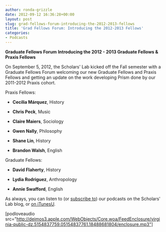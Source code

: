 ```yaml
---
author: ronda-grizzle
date: 2012-09-12 16:36:28+00:00
layout: post
slug: grad-fellows-forum-introducing-the-2012-2013-fellows
title: 'Grad Fellows Forum: Introducing the 2012-2013 Fellows'
categories:
- Podcasts
---
```


**Graduate Fellows Forum**
**Introducing the 2012 - 2013 Graduate Fellows & Praxis Fellows**

On September 5, 2012, the Scholars' Lab kicked off the Fall semester with a Graduate Fellows Forum welcoming our new Graduate Fellows and Praxis Fellows and getting an update on the work developing Prism done by our 2011-2012 Praxis cohort.

Praxis Fellows:



	
  * **Cecilia Márquez**, History

	
  * **Chris Peck**, Music

	
  * **Claire Maiers**, Sociology

	
  * **Gwen Nally**, Philosophy

	
  * **Shane Lin**, History

	
  * **Brandon Walsh**, English


Graduate Fellows:

	
  * **David Flaherty**, History

	
  * **Lydia Rodriguez**, Anthropology

	
  * **Annie Swafford**, English


As always, you can listen to (or [subscribe to](http://www.scholarslab.org/category/podcasts/)) our podcasts on the Scholars' Lab blog, or [on iTunesU](http://itunes.apple.com/us/itunes-u/scholars-lab-speaker-series/id401906619).

[podloveaudio src="http://deimos3.apple.com/WebObjects/Core.woa/FeedEnclosure/virginia-public-dz.5154837759.05154837761.18488681804/enclosure.mp3"]
